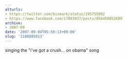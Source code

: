 ```yaml
---
alturls:
- https://twitter.com/bismark/status/245755892
- https://www.facebook.com/17803937/posts/856458852609
archive:
- 2007-09
date: '2007-09-04T05:50:13+00:00'
slug: '1188885013'
---
```


singing the "i've got a crush... on obama" song

